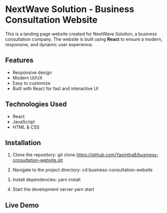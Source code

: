 <h1>NextWave Solution - Business Consultation Website</h1>

This is a landing page website created for NextWave Solution, a business consultation company. The website is built using <b>React</b> to ensure a modern, responsive, and dynamic user experience.

## Features
- Responsive design
- Modern UI/UX
- Easy to customize
- Built with React for fast and interactive UI

## Technologies Used
- React
- JavaScript
- HTML & CSS

## Installation
1. Clone the repository:
   git clone https://github.com/Yasintha8/business-consultation-website.git

2. Navigate to the project directory:
   cd business-consultation-website

3. Install dependencies:
   yarn install
   
4. Start the development server
   yarn start

## Live Demo
